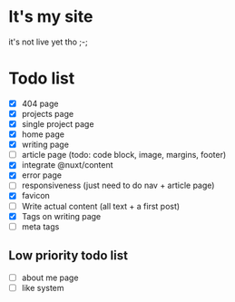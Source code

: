 # It's my site

it's not live yet tho ;-;

# Todo list

- [x] 404 page
- [x] projects page
- [x] single project page
- [x] home page
- [x] writing page
- [ ] article page (todo: code block, image, margins, footer)
- [x] integrate @nuxt/content
- [x] error page
- [ ] responsiveness (just need to do nav + article page)
- [x] favicon
- [ ] Write actual content (all text + a first post)
- [x] Tags on writing page
- [ ] meta tags

## Low priority todo list

- [ ] about me page
- [ ] like system
